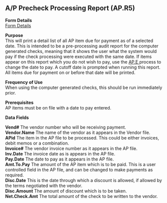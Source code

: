 ##  A/P Precheck Processing Report (AP.R5)

<PageHeader />

**Form Details**  
[ Form Details ](AP-R5-1/README.md)   

**Purpose**  
This will print a detail list of all AP item due for payment as of a selected date. This is intended to be a pre-processing audit report for the computer generated checks, meaning that it shows the user what the system would pay if the check processing were executed with the same date. If items appear on this report which you do not wish to pay, use the [ AP.E ](../../../../rover/AP-OVERVIEW/AP-ENTRY/AP-E) process to change the date to pay. A cutoff date is prompted when running this report. All items due for payment on or before that date will be printed. 

**Frequency of Use**  
When using the computer generated checks, this should be run immediately
prior.

**Prerequisites**  
AP items must be on file with a date to pay entered.

**Data Fields**

**Vend#** The vendor number who will be receiving payment.  
**Vendor.Name** The name of the vendor as it appears in the Vendor file.  
**APid** The item in the AP file to be processed. This could be either
invoices, debit memos or a combination.  
**Invoice#** The vendor invoice number as it appears in the AP file.  
**Inv.Date** The invoice date as is appears in the AP file.  
**Pay.Date** The date to pay as it appears in the AP file.  
**Amt.To.Pay** The amount of the AP item which is to be paid. This is a user
controlled field in the AP file, and can be changed to make payments as
required.  
**Disc.Date** This is the date through which a discount is allowed, if allowed
by the terms negotiated with the vendor.  
**Disc.Amount** The amount of discount which is to be taken.  
**Net.Check.Amt** The total amount of the check to be written to the vendor.  
  
<badge text= "Version 8.10.57" vertical="middle" />

<PageFooter />